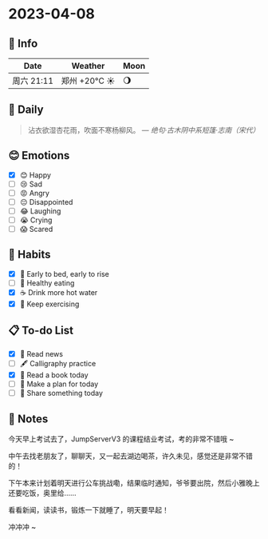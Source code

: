 # 2023-04-08

## 📅 Info

| Date           | Weather      | Moon |
| -------------- | ------------ | ---- |
| 周六 21:11 | 郑州 +20°C ☀️   | 🌖 |

## 📖 Daily

> 沾衣欲湿杏花雨，吹面不寒杨柳风。
> — *绝句·古木阴中系短篷·志南（宋代）*

## 😊 Emotions

- [x] 😊 Happy
- [ ] 😢 Sad
- [ ] 😡 Angry
- [ ] 😔 Disappointed
- [ ] 😂 Laughing
- [ ] 😭 Crying
- [ ] 😱 Scared

## 🍎 Habits

- [x] 🌅 Early to bed, early to rise
- [ ] 🥕 Healthy eating
- [x] ☕️ Drink more hot water
- [x] 💪 Keep exercising

## 📋 To-do List

- [x] 📰 Read news
- [ ] 🖋️ Calligraphy practice
- [x] 📖 Read a book today
- [ ] 📝 Make a plan for today
- [ ] 📌 Share something today

## 📝 Notes

今天早上考试去了，JumpServerV3 的课程结业考试，考的非常不错哦 ~

中午去找老朋友了，聊聊天，又一起去湖边喝茶，许久未见，感觉还是非常不错的！

下午本来计划着明天进行公车挑战嘞，结果临时通知，爷爷要出院，然后小雅晚上还要吃饭，奥里给……

看看新闻，读读书，锻炼一下就睡了，明天要早起！

冲冲冲 ~